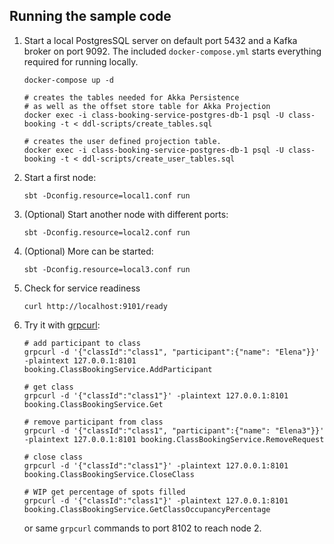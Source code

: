 ## Running the sample code

1. Start a local PostgresSQL server on default port 5432 and a Kafka broker on port 9092. The included `docker-compose.yml` starts everything required for running locally.

    ```shell
    docker-compose up -d

    # creates the tables needed for Akka Persistence
    # as well as the offset store table for Akka Projection
    docker exec -i class-booking-service-postgres-db-1 psql -U class-booking -t < ddl-scripts/create_tables.sql
    
    # creates the user defined projection table.
    docker exec -i class-booking-service-postgres-db-1 psql -U class-booking -t < ddl-scripts/create_user_tables.sql
    ```

2. Start a first node:

    ```shell
    sbt -Dconfig.resource=local1.conf run
    ```

3. (Optional) Start another node with different ports:

    ```shell
    sbt -Dconfig.resource=local2.conf run
    ```

4. (Optional) More can be started:

    ```shell
    sbt -Dconfig.resource=local3.conf run
    ```

5. Check for service readiness

    ```shell
    curl http://localhost:9101/ready
    ```

6. Try it with [grpcurl](https://github.com/fullstorydev/grpcurl):

    ```shell
    # add participant to class
    grpcurl -d '{"classId":"class1", "participant":{"name": "Elena"}}' -plaintext 127.0.0.1:8101 booking.ClassBookingService.AddParticipant
    
    # get class
    grpcurl -d '{"classId":"class1"}' -plaintext 127.0.0.1:8101 booking.ClassBookingService.Get
    
    # remove participant from class
    grpcurl -d '{"classId":"class1", "participant":{"name": "Elena3"}}' -plaintext 127.0.0.1:8101 booking.ClassBookingService.RemoveRequest
    
    # close class
    grpcurl -d '{"classId":"class1"}' -plaintext 127.0.0.1:8101 booking.ClassBookingService.CloseClass
    
    # WIP get percentage of spots filled
    grpcurl -d '{"classId":"class1"}' -plaintext 127.0.0.1:8101 booking.ClassBookingService.GetClassOccupancyPercentage
    ```

    or same `grpcurl` commands to port 8102 to reach node 2.
